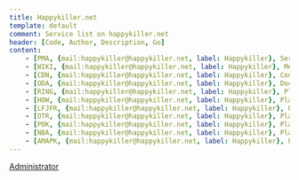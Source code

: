 ```yaml
---
title: Happykiller.net
template: default
comment: Service list on happykiller.net
header: [Code, Author, Description, Go]
content:
    - [PMA, {mail:happykiller@happykiller.net, label: Happykiller}, Server PhpMyAdmin, http://pma.happykiller.net]
    - [WIKI, {mail:happykiller@happykiller.net, label: Happykiller}, MediaWiki, http://wiki.happykiller.net]
    - [CDN, {mail:happykiller@happykiller.net, label: Happykiller}, Content delivery network, http://cdn.happykiller.net]
    - [ODA, {mail:happykiller@happykiller.net, label: Happykiller}, Documentation of Framework ODA, http://oda.happykiller.net]
    - [RING, {mail:happykiller@happykiller.net, label: Happykiller}, Platform Management, http://ring.happykiller.net]
    - [HOW, {mail:happykiller@happykiller.net, label: Happykiller}, Platform statistic HeartStone, http://how.happykiller.net]
    - [LFJFR, {mail:happykiller@happykiller.net, label: Happykiller}, Platform Curriculum vitae, http://lfjfr.happykiller.net]
    - [OTR, {mail:happykiller@happykiller.net, label: Happykiller}, Platform for help "Ticket Restaurant", http://otr.happykiller.net]
    - [POK, {mail:happykiller@happykiller.net, label: Happykiller}, Platform Poker, http://pok.happykiller.net]
    - [NBA, {mail:happykiller@happykiller.net, label: Happykiller}, Platform for Illidan Basket, http://nba.happykiller.net]
    - [AMAPK, {mail:happykiller@happykiller.net, label: Happykiller}, Platform AMAP, http://amapk.happykiller.net]
---
```

[Administrator](mailto:administrator@happykiller.net)